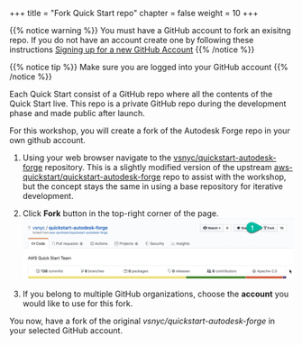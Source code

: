 +++
title = "Fork Quick Start repo"
chapter = false
weight = 10
+++

{{% notice warning %}}
You must have a GitHub account to fork an exisitng repo. If you do not have an account create one by following these instructions [Signing up for a new GitHub Account](https://help.github.com/articles/signing-up-for-a-new-github-account/)
{{% /notice %}}

{{% notice tip %}}
Make sure you are logged into your GitHub account
{{% /notice %}}

Each Quick Start consist of a GitHub repo where all the contents of the Quick Start live. This repo is a private GitHub repo during the development phase and made public after launch. 

For this workshop, you will create a fork of the Autodesk Forge repo in your own github account.

1. Using your web browser navigate to the [vsnyc/quickstart-autodesk-forge](https://github.com/vsnyc/quickstart-autodesk-forge) repository. This is a slightly modified version of the upstream [aws-quickstart/quickstart-autodesk-forge](https://github.com/aws-quickstart/quickstart-autodesk-forge) repo to assist with the workshop, but the concept stays the same in using a base repository for iterative development.  

2. Click **Fork** button in the top-right corner of the page.
![Create a fork](/images/fork-quickstart-repo.png)

3. If you belong to multiple GitHub organizations, choose the **account** you would like to use for this fork.

You now, have a fork of the original *vsnyc/quickstart-autodesk-forge* in your selected GitHub account.

